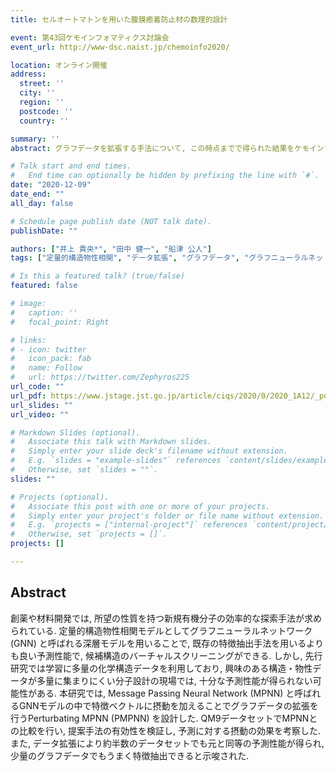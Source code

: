 ```yaml
---
title: セルオートマトンを用いた腹膜癒着防止材の数理的設計

event: 第43回ケモインフォマティクス討論会
event_url: http://www-dsc.naist.jp/chemoinfo2020/

location: オンライン開催
address:
  street: ''
  city: ''
  region: ''
  postcode: ''
  country: ''

summary: ''
abstract: グラフデータを拡張する手法について, この時点までで得られた結果をケモインフォマティクス討論会にて報告した.

# Talk start and end times.
#   End time can optionally be hidden by prefixing the line with `#`.
date: "2020-12-09"
date_end: ""
all_day: false

# Schedule page publish date (NOT talk date).
publishDate: ""

authors: ["井上 貴央*", "田中 健一", "船津 公人"]
tags: ["定量的構造物性相関", "データ拡張", "グラフデータ", "グラフニューラルネットワーク", "少量データ"]

# Is this a featured talk? (true/false)
featured: false

# image:
#   caption: ''
#   focal_point: Right

# links:
# - icon: twitter
#   icon_pack: fab
#   name: Follow
#   url: https://twitter.com/Zephyros225
url_code: ""
url_pdf: https://www.jstage.jst.go.jp/article/ciqs/2020/0/2020_1A12/_pdf/-char/ja
url_slides: ""
url_video: ""

# Markdown Slides (optional).
#   Associate this talk with Markdown slides.
#   Simply enter your slide deck's filename without extension.
#   E.g. `slides = "example-slides"` references `content/slides/example-slides.md`.
#   Otherwise, set `slides = ""`.
slides: ""

# Projects (optional).
#   Associate this post with one or more of your projects.
#   Simply enter your project's folder or file name without extension.
#   E.g. `projects = ["internal-project"]` references `content/project/deep-learning/index.md`.
#   Otherwise, set `projects = []`.
projects: []

---
```


## Abstract

創薬や材料開発では, 所望の性質を持つ新規有機分子の効率的な探索手法が求められている. 定量的構造物性相関モデルとしてグラフニューラルネットワーク (GNN) と呼ばれる深層モデルを用いることで, 既存の特徴抽出手法を用いるよりも良い予測性能で, 候補構造のバーチャルスクリーニングができる. しかし, 先行研究では学習に多量の化学構造データを利用しており, 興味のある構造・物性データが多量に集まりにくい分子設計の現場では, 十分な予測性能が得られない可能性がある. 本研究では, Message Passing Neural Network (MPNN) と呼ばれるGNNモデルの中で特徴ベクトルに摂動を加えることでグラフデータの拡張を行うPerturbating MPNN (PMPNN) を設計した. QM9データセットでMPNNとの比較を行い, 提案手法の有効性を検証し, 予測に対する摂動の効果を考察した. また, データ拡張により約半数のデータセットでも元と同等の予測性能が得られ, 少量のグラフデータでもうまく特徴抽出できると示唆された.
